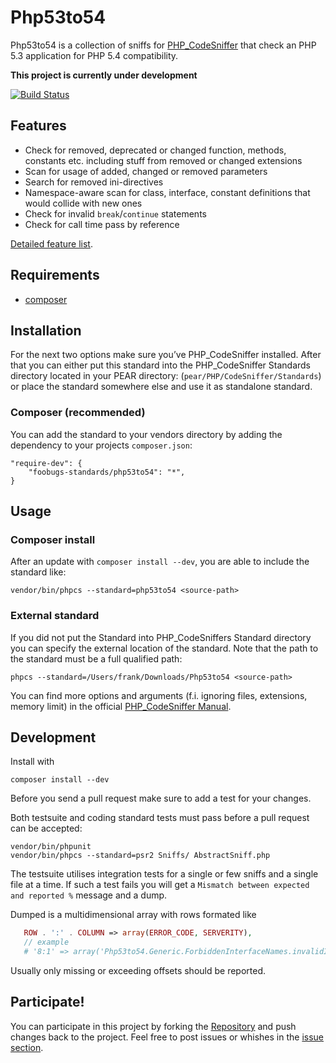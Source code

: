 Php53to54
===============================================================================

Php53to54 is a collection of sniffs for [PHP_CodeSniffer](http://pear.php.net/PHP_CodeSniffer) that check an PHP 5.3 application for PHP 5.4 compatibility.

**This project is currently under development**
 
 
[![Build Status](https://secure.travis-ci.org/goatherd/Php53to54.png?branch=next-gen)](https://travis-ci.org/goatherd/Php53to54)
 
 Features
--------

* Check for removed, deprecated or changed function, methods, constants etc. including stuff from removed or changed extensions
* Scan for usage of added, changed or removed parameters
* Search for removed ini-directives
* Namespace-aware scan for class, interface, constant definitions that would collide with new ones
* Check for invalid `break`/`continue` statements
* Check for call time pass by reference

[Detailed feature list](FEATURES.md).

Requirements
------------

* [composer](http://getcomposer.org/doc/00-intro.md#installation-nix)

Installation
------------

For the next two options make sure you’ve PHP_CodeSniffer installed. After that you can either put this standard into the PHP_CodeSniffer Standards directory located in your PEAR directory: (`pear/PHP/CodeSniffer/Standards`) or place the standard somewhere else and use it as standalone standard.

### Composer (recommended)

You can add the standard to your vendors directory by adding the dependency to your projects `composer.json`:

    "require-dev": {
        "foobugs-standards/php53to54": "*",
    }

Usage
-----

### Composer install

After an update with `composer install --dev`, you are able to include the standard like:

    vendor/bin/phpcs --standard=php53to54 <source-path>

### External standard
    
If you did not put the Standard into PHP_CodeSniffers Standard directory you can specify the external location of the standard. Note that the path to the standard must be a full qualified path:

    phpcs --standard=/Users/frank/Downloads/Php53to54 <source-path>

You can find more options and arguments (f.i. ignoring files, extensions, memory limit) in the official [PHP_CodeSniffer Manual](http://pear.php.net/manual/en/package.php.php-codesniffer.php).

Development
-----------

Install with

    composer install --dev

Before you send a pull request make sure to add a test for your changes.

Both testsuite and coding standard tests must pass before a pull request can be accepted:

    vendor/bin/phpunit
    vendor/bin/phpcs --standard=psr2 Sniffs/ AbstractSniff.php

The testsuite utilises integration tests for a single or few sniffs and a single file at a time.
If such a test fails you will get a `Mismatch between expected and reported %` message and a dump.

Dumped is a multidimensional array with rows formated like
```php
   ROW . ':' . COLUMN => array(ERROR_CODE, SERVERITY),
   // example
   # '8:1' => array('Php53to54.Generic.ForbiddenInterfaceNames.invalidInterfaceName', 5)
```

Usually only missing or exceeding offsets should be reported.

Participate!
------------

You can participate in this project by forking the [Repository](https://github.com/foobugs-standards/Php53to54/) and push changes back to the project. Feel free to post issues or whishes in the [issue section](https://github.com/foobugs-standards/Php53to54/issues).
